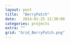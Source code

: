```yaml
---
layout: post
title:  "BerryPatch"
date:   2014-01-25 12:30:00
categories: projects
extra: ""
grid: "Grid_BerryPatch.png"
---
```

